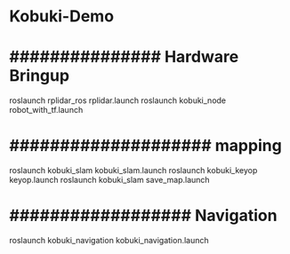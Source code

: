 # Kobuki-Demo

# ############### Hardware Bringup ############################################
roslaunch rplidar_ros rplidar.launch 
roslaunch kobuki_node robot_with_tf.launch
# #############################################################################

# #################### mapping ################
roslaunch kobuki_slam kobuki_slam.launch
 roslaunch kobuki_keyop keyop.launch
roslaunch kobuki_slam save_map.launch  
# #############################################

# ################## Navigation ##################
roslaunch kobuki_navigation kobuki_navigation.launch 
# #################################################
